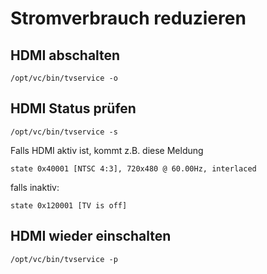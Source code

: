 # Stromverbrauch reduzieren

## HDMI abschalten

    /opt/vc/bin/tvservice -o

## HDMI Status prüfen

    /opt/vc/bin/tvservice -s
    
Falls HDMI aktiv ist, kommt z.B. diese Meldung

    state 0x40001 [NTSC 4:3], 720x480 @ 60.00Hz, interlaced

falls inaktiv:

    state 0x120001 [TV is off]

## HDMI wieder einschalten

    /opt/vc/bin/tvservice -p
